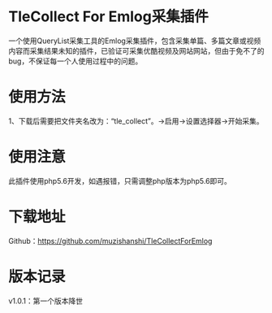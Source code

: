 # TleCollect For Emlog采集插件

一个使用QueryList采集工具的Emlog采集插件，包含采集单篇、多篇文章或视频内容而采集结果未知的插件，已验证可采集优酷视频及网站网站，但由于免不了的bug，不保证每一个人使用过程中的问题。

# 使用方法
1、下载后需要把文件夹名改为：“tle_collect”。->启用->设置选择器->开始采集。

# 使用注意
此插件使用php5.6开发，如遇报错，只需调整php版本为php5.6即可。

# 下载地址
Github：https://github.com/muzishanshi/TleCollectForEmlog

# 版本记录
v1.0.1：第一个版本降世